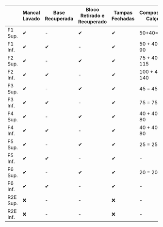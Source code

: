 |         | Mancal Lavado | Base Recuperada | Bloco Retirado e Recuperado | Tampas Fechadas | Composição Calços| Quadro Programado | Situação | Bloco de Pressão (Situação)|
|---------|---------------|-----------------|-----------------------------|-----------------|-----------|-------------------|----------|------------------|
| F1 Sup. | ✔             | -               | ✔                          | ✔               | 50+40=90  | 6006              | ✔        | Montar composição  |
| F1 Inf. | ✔             | ✔               | -                          | ✔               | 50 + 40 = 90 | 6014           | ✔        |  Montar composição  |
| F2 Sup. | ✔     | -    | ✔     | ✔     | 75 + 40 = 115 | 6028 | ✔ | Montar composição |
| F2 Inf. | ✔     | ✔    | -     | ✔      | 100 + 40 = 140 | 6026 | ✔ | Montar composição  |
| F3 Sup. | ✔     | -    | ✔     | ✔     | 45 = 45 | 6040 | ✔ | Montar composição  |
| F3 Inf. | ✔     | ✔    | -     | ✔     | 75 = 75 | 6034 | ✔ | Montar composição  |
| F4 Sup. | ✔      | -    | ✔    | ✔     |40 + 40 = 80| 6011 | ✔ | Montar composição  |
| F4 Inf. | ✔     | ✔    | -     |  ✔   | 40 + 40 = 80 | 6010 | ✔ | Montar composição  |
| F5 Sup. | ✔     | -    | ✔     | ✔      | 25 = 25 | 6035 | ✔ | Finalizado montagem |
| F5 Inf. | ✔     | ✔    | -     | ✔      | - | 6031 | ✔ | Montar composição  |
| F6 Sup. | ✔     | -    | ✔     | ✔      | 20 = 20 | 6041 | ✔ | Finalizado Montagem |
| F6 Inf. | ✔     | ✔    | -     | ✔     | - | 6003 | ✔ | Montar composição  |
| R2E Sup. | ❌   | -     | -     | ❌     | - | 5000 | ✔ | - |
| R2E Inf. | ❌   | -   | -     | ❌      | - | 5002 | ❌ | - |




